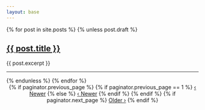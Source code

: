 ```yaml
---
layout: base
---
```

<div class="container">
<article>
{% for post in site.posts %}
  {% unless post.draft %}
    <section>
        <!-- {% if post.author.image %}<img src="/images/{{ post.author.image }}" class="avatar">{% endif %}-->
        <div>
            <h2 class="title"><a href="{{ post.url }}" rel="prefetch">{{ post.title }}</a></h2>
            <p>{{ post.excerpt }}</p>
        </div>
        <hr>
    </section>
    {% endunless %}
    {% endfor %}
    <section class="pagination" style="text-align:center">
      {% if paginator.previous_page %}
        {% if paginator.previous_page == 1 %}
        <a href="/" class="btn btn-outline">‹ Newer</a>
        {% else %}
        <a href="/page{{ paginator.previous_page }}" class="btn btn-outline">‹ Newer</a>
        {% endif %}
      {% endif %}
      {% if paginator.next_page %}
        <a href="/page{{ paginator.next_page }}" class="btn btn-outline">Older ›</a>
      {% endif %}
    </section>
</article>
</div>